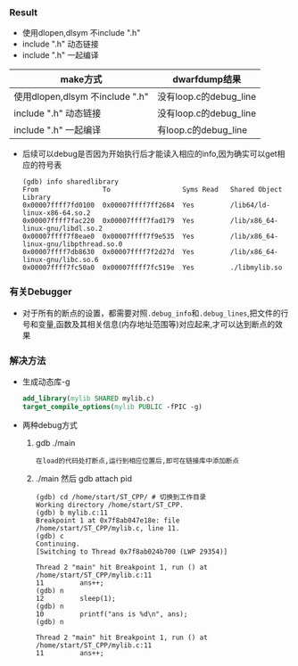 ### Result

* 使用dlopen,dlsym 不include ".h"
* include ".h" 动态链接
* include ".h" 一起编译

| make方式                        | dwarfdump结果          |
| ------------------------------- | ---------------------- |
| 使用dlopen,dlsym 不include ".h" | 没有loop.c的debug_line |
| include ".h" 动态链接           | 没有loop.c的debug_line |
| include ".h" 一起编译           | 有loop.c的debug_line   |

* 后续可以debug是否因为开始执行后才能读入相应的info,因为确实可以get相应的符号表
  ```
  (gdb) info sharedlibrary 
  From                To                  Syms Read   Shared Object Library
  0x00007ffff7fd0100  0x00007ffff7ff2684  Yes         /lib64/ld-linux-x86-64.so.2
  0x00007ffff7fac220  0x00007ffff7fad179  Yes         /lib/x86_64-linux-gnu/libdl.so.2
  0x00007ffff7f8eae0  0x00007ffff7f9e535  Yes         /lib/x86_64-linux-gnu/libpthread.so.0
  0x00007ffff7db8630  0x00007ffff7f2d27d  Yes         /lib/x86_64-linux-gnu/libc.so.6
  0x00007ffff7fc50a0  0x00007ffff7fc519e  Yes         ./libmylib.so
  ```

### 有关Debugger

* 对于所有的断点的设置，都需要对照`.debug_info`和`.debug_lines`,把文件的行号和变量,函数及其相关信息(内存地址范围等)对应起来,才可以达到断点的效果

### 解决方法

* 生成动态库-g

  ```cmake
  add_library(mylib SHARED mylib.c)
  target_compile_options(mylib PUBLIC -fPIC -g)
  ```

* 两种debug方式

  1. gdb ./main

     ```
     在load的代码处打断点,运行到相应位置后,即可在链接库中添加断点
     ```

  2. ./main 然后 gdb attach pid

     ```
     (gdb) cd /home/start/ST_CPP/ # 切换到工作目录
     Working directory /home/start/ST_CPP.
     (gdb) b mylib.c:11
     Breakpoint 1 at 0x7f8ab047e18e: file /home/start/ST_CPP/mylib.c, line 11.
     (gdb) c
     Continuing.
     [Switching to Thread 0x7f8ab024b700 (LWP 29354)]
     
     Thread 2 "main" hit Breakpoint 1, run () at /home/start/ST_CPP/mylib.c:11
     11	        ans++;
     (gdb) n
     12	        sleep(1);
     (gdb) n
     10	        printf("ans is %d\n", ans);
     (gdb) n
     
     Thread 2 "main" hit Breakpoint 1, run () at /home/start/ST_CPP/mylib.c:11
     11	        ans++;
     ```

     
